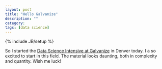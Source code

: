 ```yaml
---
layout: post
title: "Hello Galvanize"
description: ""
category: 
tags: [data science]
---
```

{% include JB/setup %}

So I started the [Data Science Intensive at Galvanize](http://www.galvanize.com/courses/data-science/) in Denver today. I a  so excited to start in this field. The material looks daunting, both in complexity and quantity. Wish me luck!
